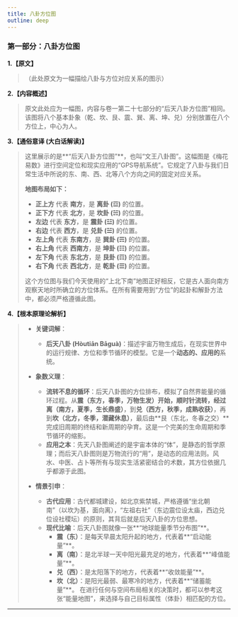```yaml
---
title: 八卦方位图
outline: deep
---
```

  
### **第一部分：八卦方位图**

**1.【原文】**
> （此处原文为一幅描绘八卦与方位对应关系的图示）

**2.【内容概述】**
> 原文此处应为一幅图，内容与卷一第二十七部分的“后天八卦方位图”相同。该图将八个基本卦象（乾、坎、艮、震、巽、离、坤、兑）分别放置在八个方位上，中心为人。

**3.【通俗意译 (大白话解读)】**
> 这里展示的是**“后天八卦方位图”**，也叫“文王八卦图”。这幅图是《梅花易数》进行空间定位和现实应用的“GPS导航系统”。它规定了八卦与我们日常生活中所说的东、南、西、北等八个方向之间的固定对应关系。
> 
> **地图布局如下：**
> *   **正上方** 代表 **南方**，是 **离卦 (☲)** 的位置。
> *   **正下方** 代表 **北方**，是 **坎卦 (☵)** 的位置。
> *   **左边** 代表 **东方**，是 **震卦 (☳)** 的位置。
> *   **右边** 代表 **西方**，是 **兑卦 (☱)** 的位置。
> *   **左上角** 代表 **东南方**，是 **巽卦 (☴)** 的位置。
> *   **右上角** 代表 **西南方**，是 **坤卦 (☷)** 的位置。
> *   **左下角** 代表 **东北方**，是 **艮卦 (☶)** 的位置。
> *   **右下角** 代表 **西北方**，是 **乾卦 (☰)** 的位置。
> 
> 这个方位图与我们今天使用的“上北下南”地图正好相反，它是古人面向南方观察天地时所确立的方位体系。在所有需要用到“方位”的起卦和解卦方法中，都必须严格遵循此图。

**4.【根本原理论解析】**
> *   **关键词解**：
>     *   **后天八卦 (Hòutiān Bāguà)**：描述宇宙万物生成后，在现实世界中的运行规律、方位和季节循环的模型。它是一个**动态的、应用的**系统。
> 
> *   **象数义理**：
>     *   **流转不息的循环**：后天八卦图的方位排布，模拟了自然界能量的循环过程。从**震（东方，春季，万物生发）**开始，顺时针流转，经过**离（南方，夏季，生长鼎盛）**，到**兑（西方，秋季，成熟收获）**，再到**坎（北方，冬季，潜藏休息）**，最后由**艮（东北，冬春之交）**完成旧周期的终结和新周期的孕育。这是一个完美的生命周期和季节循环的缩影。
>     *   **应用之本**：先天八卦图阐述的是宇宙本体的“体”，是静态的哲学原理；而后天八卦图则是万物流行的“用”，是动态的应用法则。风水、中医、占卜等所有与现实生活紧密结合的术数，其方位依据几乎都源于此图。
> 
> *   **情景引申**：
>     *   **古代应用**：古代都城建设，如北京紫禁城，严格遵循“坐北朝南”（以坎为基，面向离），“左祖右社”（东边震位设太庙，西边兑位设社稷坛）的原则，其背后就是后天八卦的方位思想。
>     *   **现代比喻**：后天八卦图就像一张**“地球能量季节分布图”**。
>         *   **震（东）**：是每天早晨太阳升起的地方，代表着**“启动能量”**。
>         *   **离（南）**：是北半球一天中阳光最充足的地方，代表着**“峰值能量”**。
>         *   **兑（西）**：是太阳落下的地方，代表着**“收敛能量”**。
>         *   **坎（北）**：是阳光最弱、最寒冷的地方，代表着**“储蓄能量”**。
>         在进行任何与空间布局相关的决策时，都可以参考这张“能量地图”，来选择与自己目标属性（体卦）相匹配的方位。

---
